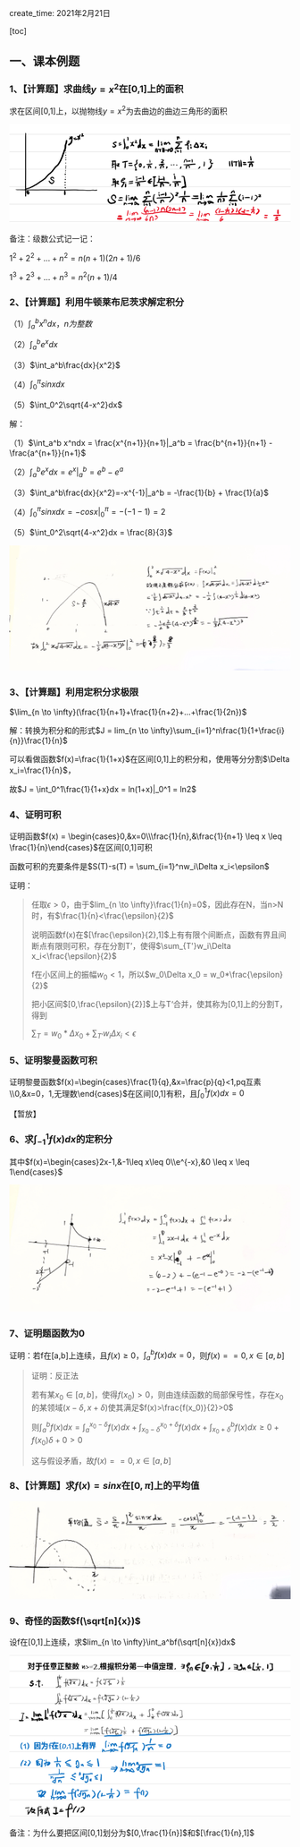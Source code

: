 create_time: 2021年2月21日

[toc]

## 一、课本例题

### 1、【计算题】求曲线$y=x^2$在[0,1]上的面积

求在区间[0,1]上，以抛物线$y=x^2$为去曲边的曲边三角形的面积

![image-20210221150349804](.\images\定积分1.jpg)

备注：级数公式记一记：

$1^2+2^2+...+n^2=n(n+1)(2n+1)/6$

$1^3+2^3+...+n^3=n^2(n+1)/4$



### 2、【计算题】利用牛顿莱布尼茨求解定积分

（1）$\int_a^b x^ndx，n为整数$

（2）$\int_a^be^xdx$

（3）$\int_a^b\frac{dx}{x^2}$

（4）$\int_0^{\pi}sinxdx$

（5）$\int_0^2\sqrt{4-x^2}dx$

解：

（1）$\int_a^b x^ndx = \frac{x^{n+1}}{n+1}|_a^b =  \frac{b^{n+1}}{n+1} -  \frac{a^{n+1}}{n+1}$

（2）$\int_a^be^xdx = e^x|_a^b = e^b - e^a$

（3）$\int_a^b\frac{dx}{x^2}=-x^{-1}|_a^b = -\frac{1}{b} + \frac{1}{a}$

（4）$\int_0^{\pi}sinxdx = -cosx|_0^{\pi} = -(-1-1)=2$

（5）$\int_0^2\sqrt{4-x^2}dx = \frac{8}{3}$

![](.\images\定积分2.jpg)

### 3、【计算题】利用定积分求极限

$\lim_{n \to \infty}(\frac{1}{n+1}+\frac{1}{n+2}+...+\frac{1}{2n})$

解：转换为积分和的形式$J = lim_{n \to \infty}\sum_{i=1}^n\frac{1}{1+\frac{i}{n}}\frac{1}{n}$

可以看做函数$f(x)=\frac{1}{1+x}$在区间[0,1]上的积分和，使用等分分割$\Delta x_i=\frac{1}{n}$，

故$J = \int_0^1\frac{1}{1+x}dx = ln(1+x)|_0^1 = ln2$



### 4、证明可积

证明函数$f(x) = \begin{cases}0,&x=0\\\frac{1}{n},&\frac{1}{n+1} \leq x \leq \frac{1}{n}\end{cases}$在区间[0,1]可积

函数可积的充要条件是$S(T)-s(T) = \sum_{i=1}^nw_i\Delta x_i<\epsilon$

证明：

> 任取$\epsilon>0$，由于$lim_{n \to \infty}\frac{1}{n}=0$，因此存在N，当n>N时，有$\frac{1}{n}<\frac{\epsilon}{2}$
>
> 说明函数f(x)在$[\frac{\epsilon}{2},1]$上有有限个间断点，函数有界且间断点有限则可积，存在分割T’，使得$\sum_{T'}w_i\Delta x_i<\frac{\epsilon}{2}$
>
> f在小区间上的振幅$w_0<1$，所以$w_0\Delta x_0 = w_0*\frac{\epsilon}{2}$
>
> 把小区间$[0,\frac{\epsilon}{2}]$上与T‘合并，使其称为[0,1]上的分割T，得到
>
> $\sum_T = w_0*\Delta x_0 + \sum_{T'}w_i\Delta x_i <\epsilon$



### 5、证明黎曼函数可积

证明黎曼函数$f(x)=\begin{cases}\frac{1}{q},&x=\frac{p}{q}<1,pq互素\\0,&x=0，1,无理数\end{cases}$在区间[0,1]有积，且$\int_0^1f(x)dx=0$

【暂放】



### 6、求$\int_{-1}^1f(x)dx$的定积分

其中$f(x)=\begin{cases}2x-1,&-1\leq x\leq 0\\e^{-x},&0 \leq x \leq 1\end{cases}$

![](.\images\定积分3.jpg)



### 7、证明题函数为0

证明：若f在[a,b]上连续，且$f(x) \geq 0$，$\int_a^b f(x)dx=0$，则$f(x)==0,x \in [a,b]$

>  证明：反正法
>
> 若有某$x_0 \in [a,b]$，使得$f(x_0)>0$，则由连续函数的局部保号性，存在$x_0$的某领域$(x-\delta,x+\delta)$使其满足$f(x)>\frac{f(x_0)}{2}>0$
>
> 则$\int_a^b f(x)dx=\int_a^{x_0-\delta} f(x)dx + \int_{x_0-\delta}^{x_0+\delta} f(x)dx + \int_{x_0+\delta}^b f(x)dx \geq 0 + f(x_0)\delta + 0 >0$
>
> 这与假设矛盾，故$f(x)==0,x \in [a,b]$



### 8、【计算题】求$f(x)=sinx$在$[0,\pi]$上的平均值

![](.\images\定积分4.jpg)



### 9、奇怪的函数$f(\sqrt[n]{x})$

设f在[0,1]上连续，求$lim_{n \to \infty}\int_a^bf(\sqrt[n]{x})dx$

![image-20210228141626464](.\images\定积分5.jpg)

备注：为什么要把区间[0,1]划分为$[0,\frac{1}{n}]$和$[\frac{1}{n},1]$

